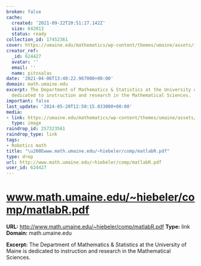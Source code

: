 ```yaml
---
broken: false
cache:
  created: '2021-09-22T20:51:27.142Z'
  size: 642013
  status: ready
collection_id: 17452361
cover: https://umaine.edu/mathematics/wp-content/themes/umaine/assets/images/default-og-image.png
creator_ref:
  _id: 624427
  avatar: ''
  email: ''
  name: pitosalas
date: '2021-04-06T13:40:22.967000+00:00'
domain: math.umaine.edu
excerpt: The Department of Mathematics & Statistics at the University of Maine is
  dedicated to instruction and research in the Mathematical Sciences.
important: false
last_update: '2024-05-20T12:50:15.833000+00:00'
media:
- link: https://umaine.edu/mathematics/wp-content/themes/umaine/assets/images/default-og-image.png
  type: image
raindrop_id: 257323561
raindrop_type: link
tags:
- Robotics math
title: "\u200Ewww.math.umaine.edu/~hiebeler/comp/matlabR.pdf"
type: drop
url: http://www.math.umaine.edu/~hiebeler/comp/matlabR.pdf
user_id: 624427
---
```


# ‎www.math.umaine.edu/~hiebeler/comp/matlabR.pdf

**URL:** http://www.math.umaine.edu/~hiebeler/comp/matlabR.pdf
**Type:** link
**Domain:** math.umaine.edu

**Excerpt:** The Department of Mathematics & Statistics at the University of Maine is dedicated to instruction and research in the Mathematical Sciences.
